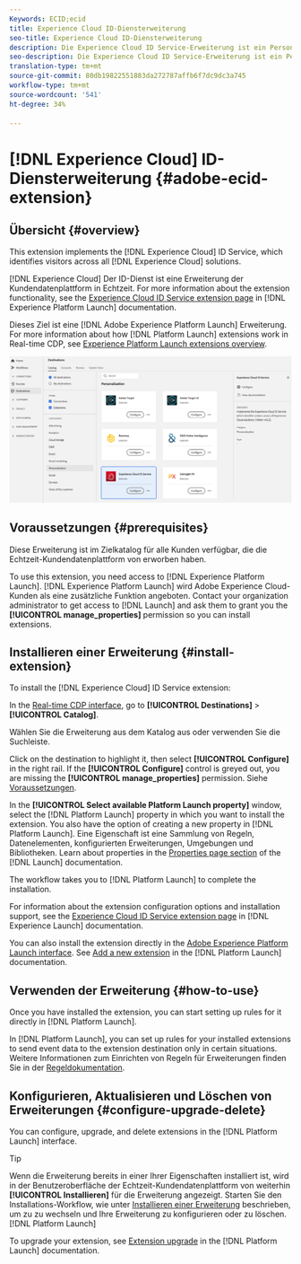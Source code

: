 ```yaml
---
Keywords: ECID;ecid
title: Experience Cloud ID-Diensterweiterung
seo-title: Experience Cloud ID-Diensterweiterung
description: Die Experience Cloud ID Service-Erweiterung ist ein Personalisierungsziel in der Echtzeit-Kundendatenplattform. Weitere Informationen zur Funktionalität der Erweiterung finden Sie auf der Seite der Erweiterung auf Adobe Exchange.
seo-description: Die Experience Cloud ID Service-Erweiterung ist ein Personalisierungsziel in der Echtzeit-Kundendatenplattform. Weitere Informationen zur Funktionalität der Erweiterung finden Sie auf der Seite der Erweiterung auf Adobe Exchange.
translation-type: tm+mt
source-git-commit: 80db19822551883da272787affb6f7dc9dc3a745
workflow-type: tm+mt
source-wordcount: '541'
ht-degree: 34%

---
```



# [!DNL Experience Cloud] ID-Diensterweiterung {#adobe-ecid-extension}

## Übersicht {#overview}

This extension implements the [!DNL Experience Cloud] ID Service, which identifies visitors across all [!DNL Experience Cloud] solutions.

[!DNL Experience Cloud] Der ID-Dienst ist eine Erweiterung der Kundendatenplattform in Echtzeit. For more information about the extension functionality, see the [Experience Cloud ID Service extension page](https://experienceleague.adobe.com/docs/launch/using/extensions-ref/adobe-extension/id-service-extension/overview.html) in [!DNL Experience Platform Launch] documentation.

Dieses Ziel ist eine [!DNL Adobe Experience Platform Launch] Erweiterung. For more information about how [!DNL Platform Launch] extensions work in Real-time CDP, see [Experience Platform Launch extensions overview](../launch-extensions/overview.md).

![Adobe ECID-Erweiterung](../../assets/catalog/personalization/adobe-ecid/catalog.png)

## Voraussetzungen  {#prerequisites}

Diese Erweiterung ist im Zielkatalog für alle Kunden verfügbar, die die Echtzeit-Kundendatenplattform von erworben haben.

To use this extension, you need access to [!DNL Experience Platform Launch]. [!DNL Experience Platform Launch] wird Adobe Experience Cloud-Kunden als eine zusätzliche Funktion angeboten. Contact your organization administrator to get access to [!DNL Launch] and ask them to grant you the **[!UICONTROL manage_properties]** permission so you can install extensions.

## Installieren einer Erweiterung {#install-extension}

To install the [!DNL Experience Cloud] ID Service extension:

In the [Real-time CDP interface](http://platform.adobe.com/), go to **[!UICONTROL Destinations]** > **[!UICONTROL Catalog]**.

Wählen Sie die Erweiterung aus dem Katalog aus oder verwenden Sie die Suchleiste.

Click on the destination to highlight it, then select **[!UICONTROL Configure]** in the right rail. If the **[!UICONTROL Configure]** control is greyed out, you are missing the **[!UICONTROL manage_properties]** permission. Siehe [Voraussetzungen](#prerequisites).

In the **[!UICONTROL Select available Platform Launch property]** window, select the [!DNL Platform Launch] property in which you want to install the extension. You also have the option of creating a new property in [!DNL Platform Launch]. Eine Eigenschaft ist eine Sammlung von Regeln, Datenelementen, konfigurierten Erweiterungen, Umgebungen und Bibliotheken. Learn about properties in the [Properties page section](https://experienceleague.adobe.com/docs/launch/using/reference/admin/companies-and-properties.html#properties-page) of the [!DNL Launch] documentation.

The workflow takes you to [!DNL Platform Launch] to complete the installation.

For information about the extension configuration options and installation support, see the [Experience Cloud ID Service extension page](https://experienceleague.adobe.com/docs/launch/using/extensions-ref/adobe-extension/id-service-extension/overview.html) in [!DNL Experience Launch] documentation.

You can also install the extension directly in the [Adobe Experience Platform Launch interface](https://launch.adobe.com/). See [Add a new extension](https://experienceleague.adobe.com/docs/launch/using/reference/manage-resources/extensions/overview.html?lang=en#add-a-new-extension) in the [!DNL Platform Launch] documentation.

## Verwenden der Erweiterung {#how-to-use}

Once you have installed the extension, you can start setting up rules for it directly in [!DNL Platform Launch].

In [!DNL Platform Launch], you can set up rules for your installed extensions to send event data to the extension destination only in certain situations. Weitere Informationen zum Einrichten von Regeln für Erweiterungen finden Sie in der [Regeldokumentation](https://experienceleague.adobe.com/docs/launch/using/reference/manage-resources/rules.html).

## Konfigurieren, Aktualisieren und Löschen von Erweiterungen {#configure-upgrade-delete}

You can configure, upgrade, and delete extensions in the [!DNL Platform Launch] interface.

>[!TIP]
>
>Wenn die Erweiterung bereits in einer Ihrer Eigenschaften installiert ist, wird in der Benutzeroberfläche der Echtzeit-Kundendatenplattform von weiterhin **[!UICONTROL Installieren]** für die Erweiterung angezeigt. Starten Sie den Installations-Workflow, wie unter [Installieren einer Erweiterung](#install-extension) beschrieben, um zu zu wechseln und Ihre Erweiterung zu konfigurieren oder zu löschen.[!DNL Platform Launch]

To upgrade your extension, see [Extension upgrade](https://experienceleague.adobe.com/docs/launch/using/reference/manage-resources/extensions/extension-upgrade.html) in the [!DNL Platform Launch] documentation.